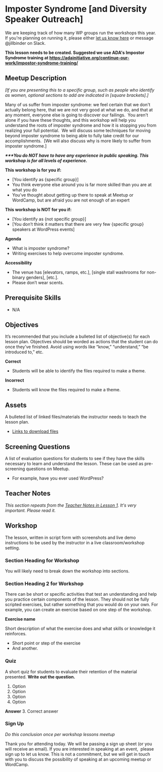 # Imposter Syndrome [and Diversity Speaker Outreach]

We are keeping track of how many WP groups run the workshops this year. If you're planning on running it, please either [let us know here](https://make.wordpress.org/community/handbook/meetup-organizer/event-formats/diversity-speaker-training-workshop/) or message @jillbinder on Slack.

**This lesson needs to be created. Suggested we use ADA's Impostor Syndrome training at https://adainitiative.org/continue-our-work/impostor-syndrome-training/** 

## Meetup Description

_[If you are presenting this to a specific group, such as people who identify as women, optional sections to add are indicated in [square brackets].]_ 

Many of us suffer from imposter syndrome: we feel certain that we don't actually belong here, that we are not very good at what we do, and that at any moment, everyone else is going to discover our failings.  You aren't alone if you have these thoughts, and this workshop will help you understand the roots of imposter syndrome and how it is stopping you from realizing your full potential.  We will discuss some techniques for moving beyond imposter syndrome to being able to fully take credit for our accomplishments.  [We will also discuss why is more likely to suffer from imposter syndrome.] 

**_***You do NOT have to have any experience in public speaking. This workshop is for all levels of experience._** 

**This workshop is for you if:**

* [You identify as {specific group}]
* You think everyone else around you is far more skilled than you are at what you do
* You’ve thought about getting up there to speak at Meetup or WordCamp, but are afraid you are not enough of an expert

**This workshop is NOT for you if:**

* [You identify as {not specific group}]
* [You don’t think it matters that there are very few {specific group} speakers at WordPress events]

**Agenda**

* What is imposter syndrome?
* Writing exercises to help overcome imposter syndrome.

**Accessibility**

* The venue has [elevators, ramps, etc.], [single stall washrooms for non-binary genders], [etc.].
* Please don’t wear scents.

## Prerequisite Skills

* N/A

## Objectives

It’s recommended that you include a bulleted list of objective(s) for each lesson plan. Objectives should be worded as actions that the student can do once they’ve finished. Avoid using words like “know,” “understand,” “be introduced to,” etc. 

**Correct**

* Students will be able to identify the files required to make a theme.

**Incorrect**

* Students will know the files required to make a theme.

## Assets

A bulleted list of linked files/materials the instructor needs to teach the lesson plan.

* [Links to download files](https://make.wordpress.org/training/getting-started/anatomy-of-a-lesson/#)

## Screening Questions

A list of evaluation questions for students to see if they have the skills necessary to learn and understand the lesson. These can be used as pre-screening questions on Meetup.

* For example, have you ever used WordPress?

## Teacher Notes

_This section repeats from the [Teacher Notes in Lesson 1](https://github.com/wptrainingteam/becoming-a-better-speaker). It's very important. Please read it._

## Workshop

The lesson, written in script form with screenshots and live demo instructions to be used by the instructor in a live classroom/workshop setting.

### Section Heading for Workshop

You will likely need to break down the workshop into sections.

### Section Heading 2 for Workshop

There can be short or specific activities that test an understanding and help you practice certain components of the lesson. They should not be fully scripted exercises, but rather something that you would do on your own. For example, you can create an exercise based on one step of the workshop. 

**Exercise name** 

Short description of what the exercise does and what skills or knowledge it reinforces.

* Short point or step of the exercise
* And another.

### Quiz

A short quiz for students to evaluate their retention of the material presented. **Write out the question.**

1. Option
2. Option
3. Option
4. Option

**Answer** 3\. Correct answer  

### Sign Up

_Do this conclusion once per workshop lessons meetup_ 

Thank you for attending today. We will be passing a sign up sheet (or you will receive an email). If you are interested in speaking at an event,  please sign up to let us know. This is not a commitment, but we will get in touch with you to discuss the possibility of speaking at an upcoming meetup or WordCamp.
